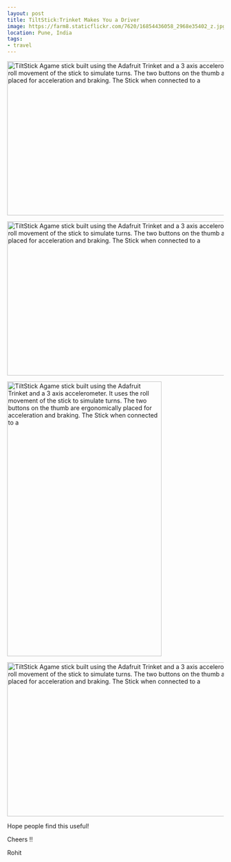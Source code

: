 ```yaml
---
layout: post
title: TiltStick:Trinket Makes You a Driver
image: https://farm8.staticflickr.com/7620/16854436058_2968e35402_z.jpg 
location: Pune, India
tags:
- travel
---
```


<a data-flickr-embed="true"  href="https://www.flickr.com/photos/94411929@N06/21328235676/in/dateposted-public/" title="TiltStick Agame stick built using the Adafruit Trinket and a 3 axis accelerometer. It uses the roll movement of the stick to simulate turns. The two buttons on the thumb are ergonomically placed for acceleration and braking. The Stick when connected to a"><img src="https://farm1.staticflickr.com/616/21328235676_d9f3f8f2f5_z.jpg" width="640" height="359" alt="TiltStick Agame stick built using the Adafruit Trinket and a 3 axis accelerometer. It uses the roll movement of the stick to simulate turns. The two buttons on the thumb are ergonomically placed for acceleration and braking. The Stick when connected to a"></a><script async src="//embedr.flickr.com/assets/client-code.js" charset="utf-8"></script>

<a data-flickr-embed="true"  href="https://www.flickr.com/photos/94411929@N06/21343647612/in/dateposted-public/" title="TiltStick Agame stick built using the Adafruit Trinket and a 3 axis accelerometer. It uses the roll movement of the stick to simulate turns. The two buttons on the thumb are ergonomically placed for acceleration and braking. The Stick when connected to a"><img src="https://farm6.staticflickr.com/5627/21343647612_c7971997ce_z.jpg" width="640" height="359" alt="TiltStick Agame stick built using the Adafruit Trinket and a 3 axis accelerometer. It uses the roll movement of the stick to simulate turns. The two buttons on the thumb are ergonomically placed for acceleration and braking. The Stick when connected to a"></a><script async src="//embedr.flickr.com/assets/client-code.js" charset="utf-8"></script>

<a data-flickr-embed="true"  href="https://www.flickr.com/photos/94411929@N06/20731598194/in/dateposted-public/" title="TiltStick Agame stick built using the Adafruit Trinket and a 3 axis accelerometer. It uses the roll movement of the stick to simulate turns. The two buttons on the thumb are ergonomically placed for acceleration and braking. The Stick when connected to a"><img src="https://farm1.staticflickr.com/744/20731598194_cd86a0dd24_z.jpg" width="359" height="640" alt="TiltStick Agame stick built using the Adafruit Trinket and a 3 axis accelerometer. It uses the roll movement of the stick to simulate turns. The two buttons on the thumb are ergonomically placed for acceleration and braking. The Stick when connected to a"></a><script async src="//embedr.flickr.com/assets/client-code.js" charset="utf-8"></script>

<a data-flickr-embed="true"  href="https://www.flickr.com/photos/94411929@N06/20731567694/in/dateposted-public/" title="TiltStick Agame stick built using the Adafruit Trinket and a 3 axis accelerometer. It uses the roll movement of the stick to simulate turns. The two buttons on the thumb are ergonomically placed for acceleration and braking. The Stick when connected to a"><img src="https://farm1.staticflickr.com/757/20731567694_7974421067_z.jpg" width="640" height="359" alt="TiltStick Agame stick built using the Adafruit Trinket and a 3 axis accelerometer. It uses the roll movement of the stick to simulate turns. The two buttons on the thumb are ergonomically placed for acceleration and braking. The Stick when connected to a"></a><script async src="//embedr.flickr.com/assets/client-code.js" charset="utf-8"></script>

Hope people find this useful!


Cheers !!

Rohit 







 

